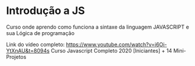 # Introdução a JS
 Curso onde aprendo como funciona a sintaxe da linguagem JAVASCRIPT e sua Lógica de programação

Link do vídeo completo: https://www.youtube.com/watch?v=i6Oi-YtXnAU&t=8094s
Curso Javascript Completo 2020 [Iniciantes] + 14 Mini-Projetos
